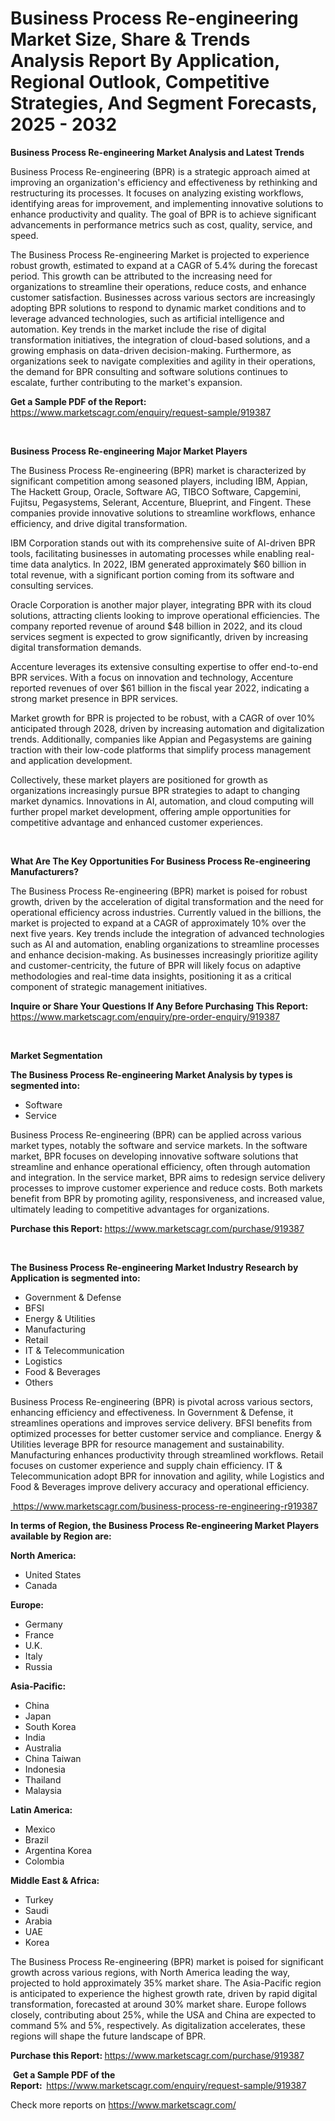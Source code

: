 <p><h1>Business Process Re-engineering Market Size, Share & Trends Analysis Report By Application, Regional Outlook, Competitive Strategies, And Segment Forecasts, 2025 - 2032</h1></p><p><strong>Business Process Re-engineering Market Analysis and Latest Trends</strong></p>
<p><p>Business Process Re-engineering (BPR) is a strategic approach aimed at improving an organization's efficiency and effectiveness by rethinking and restructuring its processes. It focuses on analyzing existing workflows, identifying areas for improvement, and implementing innovative solutions to enhance productivity and quality. The goal of BPR is to achieve significant advancements in performance metrics such as cost, quality, service, and speed.</p><p>The Business Process Re-engineering Market is projected to experience robust growth, estimated to expand at a CAGR of 5.4% during the forecast period. This growth can be attributed to the increasing need for organizations to streamline their operations, reduce costs, and enhance customer satisfaction. Businesses across various sectors are increasingly adopting BPR solutions to respond to dynamic market conditions and to leverage advanced technologies, such as artificial intelligence and automation. Key trends in the market include the rise of digital transformation initiatives, the integration of cloud-based solutions, and a growing emphasis on data-driven decision-making. Furthermore, as organizations seek to navigate complexities and agility in their operations, the demand for BPR consulting and software solutions continues to escalate, further contributing to the market's expansion.</p></p>
<p><strong>Get a Sample PDF of the Report:&nbsp;</strong> <a href="https://www.marketscagr.com/enquiry/request-sample/919387?utm_campaign=3127&utm_medium=2&utm_source=Github&utm_content=ia&utm_term=11032025&utm_id=business-process-re-engineering">https://www.marketscagr.com/enquiry/request-sample/919387</a></p>
<p>&nbsp;</p>
<p><strong>Business Process Re-engineering Major Market Players</strong></p>
<p><p>The Business Process Re-engineering (BPR) market is characterized by significant competition among seasoned players, including IBM, Appian, The Hackett Group, Oracle, Software AG, TIBCO Software, Capgemini, Fujitsu, Pegasystems, Selerant, Accenture, Blueprint, and Fingent. These companies provide innovative solutions to streamline workflows, enhance efficiency, and drive digital transformation.</p><p>IBM Corporation stands out with its comprehensive suite of AI-driven BPR tools, facilitating businesses in automating processes while enabling real-time data analytics. In 2022, IBM generated approximately $60 billion in total revenue, with a significant portion coming from its software and consulting services.</p><p>Oracle Corporation is another major player, integrating BPR with its cloud solutions, attracting clients looking to improve operational efficiencies. The company reported revenue of around $48 billion in 2022, and its cloud services segment is expected to grow significantly, driven by increasing digital transformation demands.</p><p>Accenture leverages its extensive consulting expertise to offer end-to-end BPR services. With a focus on innovation and technology, Accenture reported revenues of over $61 billion in the fiscal year 2022, indicating a strong market presence in BPR services.</p><p>Market growth for BPR is projected to be robust, with a CAGR of over 10% anticipated through 2028, driven by increasing automation and digitalization trends. Additionally, companies like Appian and Pegasystems are gaining traction with their low-code platforms that simplify process management and application development.</p><p>Collectively, these market players are positioned for growth as organizations increasingly pursue BPR strategies to adapt to changing market dynamics. Innovations in AI, automation, and cloud computing will further propel market development, offering ample opportunities for competitive advantage and enhanced customer experiences.</p></p>
<p>&nbsp;</p>
<p><strong>What Are The Key Opportunities For Business Process Re-engineering Manufacturers?</strong></p>
<p><p>The Business Process Re-engineering (BPR) market is poised for robust growth, driven by the acceleration of digital transformation and the need for operational efficiency across industries. Currently valued in the billions, the market is projected to expand at a CAGR of approximately 10% over the next five years. Key trends include the integration of advanced technologies such as AI and automation, enabling organizations to streamline processes and enhance decision-making. As businesses increasingly prioritize agility and customer-centricity, the future of BPR will likely focus on adaptive methodologies and real-time data insights, positioning it as a critical component of strategic management initiatives.</p></p>
<p><strong>Inquire or Share Your Questions If Any Before Purchasing This Report:</strong> <a href="https://www.marketscagr.com/enquiry/pre-order-enquiry/919387?utm_campaign=3127&utm_medium=2&utm_source=Github&utm_content=ia&utm_term=11032025&utm_id=business-process-re-engineering">https://www.marketscagr.com/enquiry/pre-order-enquiry/919387</a></p>
<p>&nbsp;</p>
<p><strong>Market Segmentation</strong></p>
<p><strong>The Business Process Re-engineering Market Analysis by types is segmented into:</strong></p>
<p><ul><li>Software</li><li>Service</li></ul></p>
<p><p>Business Process Re-engineering (BPR) can be applied across various market types, notably the software and service markets. In the software market, BPR focuses on developing innovative software solutions that streamline and enhance operational efficiency, often through automation and integration. In the service market, BPR aims to redesign service delivery processes to improve customer experience and reduce costs. Both markets benefit from BPR by promoting agility, responsiveness, and increased value, ultimately leading to competitive advantages for organizations.</p></p>
<p><strong>Purchase this Report:&nbsp;</strong><a href="https://www.marketscagr.com/purchase/919387?utm_campaign=3127&utm_medium=2&utm_source=Github&utm_content=ia&utm_term=11032025&utm_id=business-process-re-engineering">https://www.marketscagr.com/purchase/919387</a></p>
<p>&nbsp;</p>
<p><strong>The Business Process Re-engineering Market Industry Research by Application is segmented into:</strong></p>
<p><ul><li>Government & Defense</li><li>BFSI</li><li>Energy & Utilities</li><li>Manufacturing</li><li>Retail</li><li>IT & Telecommunication</li><li>Logistics</li><li>Food & Beverages</li><li>Others</li></ul></p>
<p><p>Business Process Re-engineering (BPR) is pivotal across various sectors, enhancing efficiency and effectiveness. In Government & Defense, it streamlines operations and improves service delivery. BFSI benefits from optimized processes for better customer service and compliance. Energy & Utilities leverage BPR for resource management and sustainability. Manufacturing enhances productivity through streamlined workflows. Retail focuses on customer experience and supply chain efficiency. IT & Telecommunication adopt BPR for innovation and agility, while Logistics and Food & Beverages improve delivery accuracy and operational efficiency.</p></p>
<p><a href="https://www.marketscagr.com/business-process-re-engineering-r919387?utm_campaign=3127&utm_medium=2&utm_source=Github&utm_content=ia&utm_term=11032025&utm_id=business-process-re-engineering">&nbsp;https://www.marketscagr.com/business-process-re-engineering-r919387</a></p>
<p><strong>In terms of Region, the Business Process Re-engineering Market Players available by Region are:</strong></p>
<p>
    <p> <strong> North America: </strong>
        <ul>
            <li>United States</li>
            <li>Canada</li>
        </ul>
        </p> 
    <p> <strong> Europe: </strong>
        <ul>
            <li>Germany</li>
            <li>France</li>
            <li>U.K.</li>
            <li>Italy</li>
            <li>Russia</li>
        </ul>
        </p> 
    <p> <strong> Asia-Pacific: </strong>
        <ul>
            <li>China</li>
            <li>Japan</li>
            <li>South Korea</li>
            <li>India</li>
            <li>Australia</li>
            <li>China Taiwan</li>
            <li>Indonesia</li>
            <li>Thailand</li>
            <li>Malaysia</li>
        </ul>
        </p> 
    <p> <strong> Latin America: </strong>
        <ul>
            <li>Mexico</li>
            <li>Brazil</li>
            <li>Argentina Korea</li>
            <li>Colombia</li>
        </ul>
        </p> 
    <p> <strong> Middle East & Africa: </strong>
        <ul>
            <li>Turkey</li>
            <li>Saudi</li>
            <li>Arabia</li>
            <li>UAE</li>
            <li>Korea</li>
        </ul>
    </p>
    </p>
<p><p>The Business Process Re-engineering (BPR) market is poised for significant growth across various regions, with North America leading the way, projected to hold approximately 35% market share. The Asia-Pacific region is anticipated to experience the highest growth rate, driven by rapid digital transformation, forecasted at around 30% market share. Europe follows closely, contributing about 25%, while the USA and China are expected to command 5% and 5%, respectively. As digitalization accelerates, these regions will shape the future landscape of BPR.</p></p>
<p><strong>Purchase this Report: </strong><a href="https://www.marketscagr.com/purchase/919387?utm_campaign=3127&utm_medium=2&utm_source=Github&utm_content=ia&utm_term=11032025&utm_id=business-process-re-engineering">https://www.marketscagr.com/purchase/919387</a></p>
<p>&nbsp;<strong>Get a Sample PDF of the Report:&nbsp;&nbsp;</strong><a href="https://www.marketscagr.com/enquiry/request-sample/919387?utm_campaign=3127&utm_medium=2&utm_source=Github&utm_content=ia&utm_term=11032025&utm_id=business-process-re-engineering">https://www.marketscagr.com/enquiry/request-sample/919387</a></p>
<p><strong></strong></p>
<p>Check more reports on <a href="https://www.marketscagr.com/?utm_campaign=3127&utm_medium=2&utm_source=Github&utm_content=ia&utm_term=11032025&utm_id=business-process-re-engineering">https://www.marketscagr.com/</a></p>